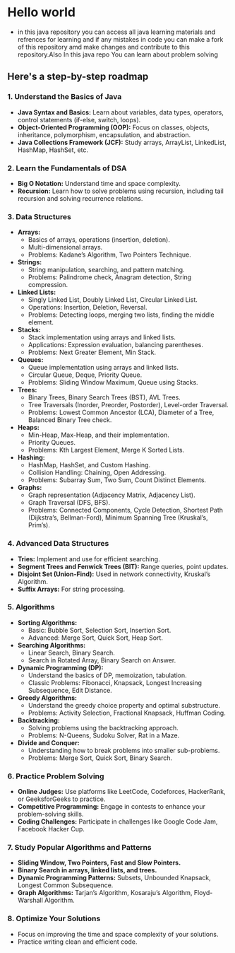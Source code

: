 <h1>Hello world</h1>

* in this java repository you can access all java learning materials and refrences for learning 
and if any mistakes in code you can make a fork of this repository amd make changes and contribute to this repository.Also In this java repo You can learn about problem solving

<h2>Here's a step-by-step roadmap</h2>

### 1. **Understand the Basics of Java**
   - **Java Syntax and Basics:** Learn about variables, data types, operators, control statements (if-else, switch, loops).
   - **Object-Oriented Programming (OOP):** Focus on classes, objects, inheritance, polymorphism, encapsulation, and abstraction.
   - **Java Collections Framework (JCF):** Study arrays, ArrayList, LinkedList, HashMap, HashSet, etc.

### 2. **Learn the Fundamentals of DSA**
   - **Big O Notation:** Understand time and space complexity.
   - **Recursion:** Learn how to solve problems using recursion, including tail recursion and solving recurrence relations.

### 3. **Data Structures**
   - **Arrays:**
     - Basics of arrays, operations (insertion, deletion).
     - Multi-dimensional arrays.
     - Problems: Kadane’s Algorithm, Two Pointers Technique.
   - **Strings:**
     - String manipulation, searching, and pattern matching.
     - Problems: Palindrome check, Anagram detection, String compression.
   - **Linked Lists:**
     - Singly Linked List, Doubly Linked List, Circular Linked List.
     - Operations: Insertion, Deletion, Reversal.
     - Problems: Detecting loops, merging two lists, finding the middle element.
   - **Stacks:**
     - Stack implementation using arrays and linked lists.
     - Applications: Expression evaluation, balancing parentheses.
     - Problems: Next Greater Element, Min Stack.
   - **Queues:**
     - Queue implementation using arrays and linked lists.
     - Circular Queue, Deque, Priority Queue.
     - Problems: Sliding Window Maximum, Queue using Stacks.
   - **Trees:**
     - Binary Trees, Binary Search Trees (BST), AVL Trees.
     - Tree Traversals (Inorder, Preorder, Postorder), Level-order Traversal.
     - Problems: Lowest Common Ancestor (LCA), Diameter of a Tree, Balanced Binary Tree check.
   - **Heaps:**
     - Min-Heap, Max-Heap, and their implementation.
     - Priority Queues.
     - Problems: Kth Largest Element, Merge K Sorted Lists.
   - **Hashing:**
     - HashMap, HashSet, and Custom Hashing.
     - Collision Handling: Chaining, Open Addressing.
     - Problems: Subarray Sum, Two Sum, Count Distinct Elements.
   - **Graphs:**
     - Graph representation (Adjacency Matrix, Adjacency List).
     - Graph Traversal (DFS, BFS).
     - Problems: Connected Components, Cycle Detection, Shortest Path (Dijkstra’s, Bellman-Ford), Minimum Spanning Tree (Kruskal’s, Prim’s).

### 4. **Advanced Data Structures**
   - **Tries:** Implement and use for efficient searching.
   - **Segment Trees and Fenwick Trees (BIT):** Range queries, point updates.
   - **Disjoint Set (Union-Find):** Used in network connectivity, Kruskal’s Algorithm.
   - **Suffix Arrays:** For string processing.

### 5. **Algorithms**
   - **Sorting Algorithms:**
     - Basic: Bubble Sort, Selection Sort, Insertion Sort.
     - Advanced: Merge Sort, Quick Sort, Heap Sort.
   - **Searching Algorithms:**
     - Linear Search, Binary Search.
     - Search in Rotated Array, Binary Search on Answer.
   - **Dynamic Programming (DP):**
     - Understand the basics of DP, memoization, tabulation.
     - Classic Problems: Fibonacci, Knapsack, Longest Increasing Subsequence, Edit Distance.
   - **Greedy Algorithms:**
     - Understand the greedy choice property and optimal substructure.
     - Problems: Activity Selection, Fractional Knapsack, Huffman Coding.
   - **Backtracking:**
     - Solving problems using the backtracking approach.
     - Problems: N-Queens, Sudoku Solver, Rat in a Maze.
   - **Divide and Conquer:**
     - Understanding how to break problems into smaller sub-problems.
     - Problems: Merge Sort, Quick Sort, Binary Search.

### 6. **Practice Problem Solving**
   - **Online Judges:** Use platforms like LeetCode, Codeforces, HackerRank, or GeeksforGeeks to practice.
   - **Competitive Programming:** Engage in contests to enhance your problem-solving skills.
   - **Coding Challenges:** Participate in challenges like Google Code Jam, Facebook Hacker Cup.

### 7. **Study Popular Algorithms and Patterns**
   - **Sliding Window, Two Pointers, Fast and Slow Pointers.**
   - **Binary Search in arrays, linked lists, and trees.**
   - **Dynamic Programming Patterns:** Subsets, Unbounded Knapsack, Longest Common Subsequence.
   - **Graph Algorithms:** Tarjan’s Algorithm, Kosaraju’s Algorithm, Floyd-Warshall Algorithm.

### 8. **Optimize Your Solutions**
   - Focus on improving the time and space complexity of your solutions.
   - Practice writing clean and efficient code.


